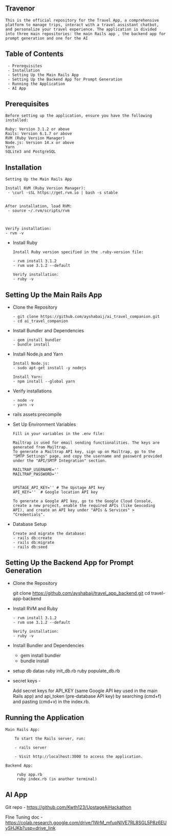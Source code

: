 Travenor
---------

	This is the official repository for the Travel App, a comprehensive platform to manage trips, interact with a travel assistant chatbot, and personalize your travel experience. The application is divided into three main repositories: the main Rails app , the backend app for prompt generation and one for the AI

Table of Contents
-----------------

	 - Prerequisites
	 - Installation
	 - Setting Up the Main Rails App
	 - Setting Up the Backend App for Prompt Generation
	 - Running the Application
	 - AI App


Prerequisites
-------------

	Before setting up the application, ensure you have the following installed:

	Ruby: Version 3.1.2 or above
	Rails: Version 6.1.7 or above
	RVM (Ruby Version Manager)
	Node.js: Version 14.x or above
	Yarn
	SQLite3 and PostgreSQL 

Installation
-------------

	Setting Up the Main Rails App

	Install RVM (Ruby Version Manager):
	 - \curl -sSL https://get.rvm.io | bash -s stable


	After installation, load RVM:
	 - source ~/.rvm/scripts/rvm
	


	Verify installation:
	- rvm -v



  - Install Ruby


		Install Ruby version specified in the .ruby-version file:

		- rvm install 3.1.2
		- rvm use 3.1.2 --default

		Verify installation:
		- ruby -v



Setting Up the Main Rails App
-----------------------------

  - Clone the Repository

		
		- git clone https://github.com/ayshabaij/ai_travel_companion.git
		- cd ai_travel_companion

  - Install Bundler and Dependencies

	
		- gem install bundler
		- bundle install

  - Install Node.js and Yarn

		
		Install Node.js:
		- sudo apt-get install -y nodejs
		
		Install Yarn:
		- npm install --global yarn

  - Verify installations


		- node -v
		- yarn -v 

  - rails assets:precompile 

  - Set Up Environment Variables


		Fill in your variables in the .env file:

		Mailtrap is used for email sending functionalities. The keys are generated from Mailtrap. 
		To generate a Mailtrap API key, sign up on Mailtrap, go to the "SMTP Settings" page, and copy the username and password provided under the "API/SMTP Integration" section.

		MAILTRAP_USERNAME=''
		MAILTRAP_PASSWORD=''


		UPSTAGE_API_KEY='' # The Upstage API key
        API_KEY=''  # Google location API key

        To generate a Google API key, go to the Google Cloud Console, create a new project, enable the required APIs (like Geocoding API), and create an API key under "APIs & Services" > "Credentials".

  - Database Setup


		Create and migrate the database:
		- rails db:create
		- rails db:migrate
		- rails db:seed


Setting Up the Backend App for Prompt Generation
------------------------------------------------


  - Clone the Repository

     git clone https://github.com/ayshabaij/travel_app_backend.git
     cd travel-app-backend

  - Install RVM and Ruby

        - rvm install 3.1.2
		- rvm use 3.1.2 --default

		Verify installation:
		- ruby -v

  - Install Bundler and Dependencies

     - gem install bundler
     - bundle install

  - setup db datas
     ruby init_db.rb
     ruby populate_db.rb

  - secret keys -

    Add secret keys for API_KEY (same Google API key used in the main Rails app) and api_token (pre-database API key) by searching (cmd+f) and pasting (cmd+v) in the index.rb.

Running the Application
------------------------

  	Main Rails App:

       	To start the Rails server, run:  

       	- rails server

        - Visit http://localhost:3000 to access the application.

    Backend App:

         ruby app.rb 
         ruby index.rb (in another terminal)

AI App
-------

  Git repo - https://github.com/Kwth123/UpstageAiHackathon

  FIne Tuning doc -  https://colab.research.google.com/drive/1WrM_mfupNIVE7RL8SGL5P8z6EUySHJKb?usp=drive_link
 

